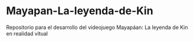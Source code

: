 # Mayapan-La-leyenda-de-Kin
Repositorio para el desarrollo del videojuego Mayapáan: La leyenda de Kin en realidad vitual
